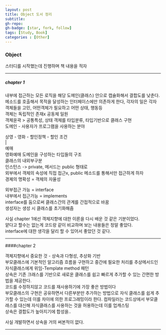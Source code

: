 ```yaml
---
layout: post
title: Object 도서 정리
subtitle: 
gh-repo: 
gh-badge: [star, fork, follow]
tags: [Study, Book]
categories : [Other]
---
```


### Object 

스터디를 시작했는데 진행하며 책 내용을 적자

---

##### chapter 1

내부에 접근하는 모든 로직을 해당 도메인(클래스) 안으로 캡슐화해서 결합도를 낮춘다.  
메소드를 호출해서 목적을 달성하는 인터페이스에만 의존하게 한다, 각자의 일은 각자  
객체들을 고민, 어떤객체가 필요하고 어떤 상태, 행동등  
객체는 독립적인 존재x 공동체 일원  
객체윤곽 > 공통특성, 상태 객체를 타입분류, 타입기반으로 클래스 구현  
도메인 - 사용자가 프로그램을 사용하는 분야  

상영 - 영화 - 할인정책 - 할인 조건  
|  
예매  
영화예매 도메인을 구성하는 타입들의 구조  
클래스의 내외부구분  
인스턴스 -> private, 메서드는 public 형태로  
외부에서 객체의 속성에 직접 접근x, public 메소드를 통해서만 접근하게 하자  
경졔의 명확성 = 객체의 자율성  

외부접근 가능 = interface  
내부에서 접근가능 = implements  
interface를 둠으로써 클래스간의 관계를 간접적으로 바꿈  
생성자는 생성 시 클래스를 초기화해줌  

사실 chapter 1에선 객체지향에 대한 이론을 다시 배운 것 같은 기분이었다.  
얕다고 할수는 없는게 코드랑 같이 비교하며 보는 내용들은 정말 좋았다.  
interface에 대한 생각을 달리 할 수 있어서 좋았던 것 같다.

--- 

####chapter 2

객체지향에서 중요한 것 - 상속과 다형성, 추상화 기반  
부모클래스에 기본적인 알고리즘 흐름을 구현하고 중간에 필요한 처리를 추상메서드인 자식클래스에게 위임-Template method 패턴  
상속은 기존 크래스를 기반으로 새로운 클래스를 쉽고 빠르게 추가할 수 있는 간편한 방법을 제공한다.  
코드를 수정하지않고 코드를 재사용하기에 가장 좋은 방법이다  
부모클래스의 구현은 공유하면서 다른부분만 추가하는 방법으로 자식 클래스를 쉽게 추가할 수 있는데 이를 차이에 의한 프로그래밍이라 한다.
컴파일러는 코드상에서 부모클래스를 대신해 자식클래스를 사용하는 것을 허용하는데 이를 업캐스팅  
상속은 결합도가 높아지기에 합성을..

사실 개발하면서 상속을 거의 써본적이 없다.

---